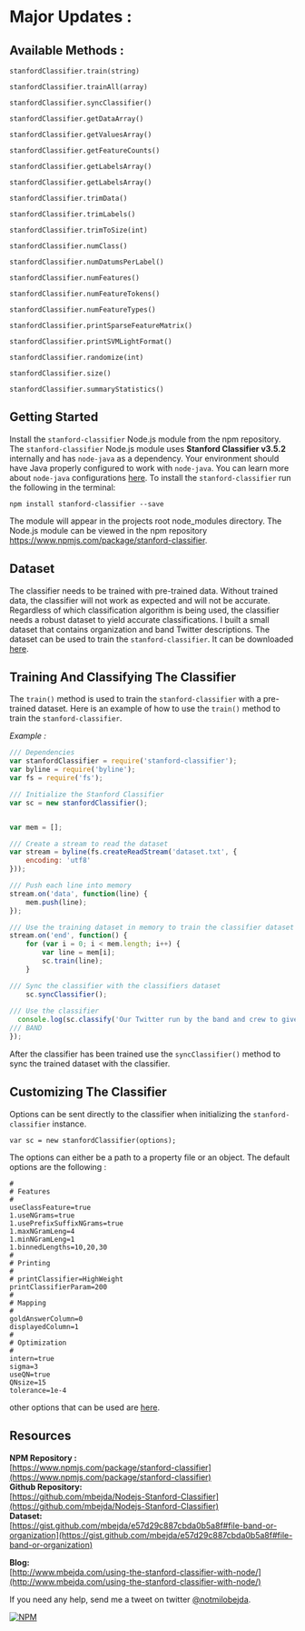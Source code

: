 # Major Updates :
## Available Methods :
```
stanfordClassifier.train(string)

stanfordClassifier.trainAll(array)

stanfordClassifier.syncClassifier()

stanfordClassifier.getDataArray()

stanfordClassifier.getValuesArray()

stanfordClassifier.getFeatureCounts()

stanfordClassifier.getLabelsArray()

stanfordClassifier.getLabelsArray()

stanfordClassifier.trimData()

stanfordClassifier.trimLabels()

stanfordClassifier.trimToSize(int)

stanfordClassifier.numClass()

stanfordClassifier.numDatumsPerLabel()

stanfordClassifier.numFeatures()

stanfordClassifier.numFeatureTokens()

stanfordClassifier.numFeatureTypes()

stanfordClassifier.printSparseFeatureMatrix()

stanfordClassifier.printSVMLightFormat()

stanfordClassifier.randomize(int)

stanfordClassifier.size()

stanfordClassifier.summaryStatistics()

```


## Getting Started
Install the `stanford-classifier` Node.js module from the npm repository. The `stanford-classifier` Node.js module uses **Stanford Classifier v3.5.2** internally and has `node-java` as a dependency. Your environment should have Java properly configured to work with `node-java`. You can learn more about `node-java` configurations [here](https://github.com/joeferner/node-java). To install the `stanford-classifier` run the following in the terminal:
```
npm install stanford-classifier --save
```
The module will appear in the projects root node_modules directory. The Node.js module can be viewed in the npm repository https://www.npmjs.com/package/stanford-classifier.

## Dataset
The classifier needs to be trained with pre-trained data. Without trained data, the classifier will not work as expected and will not be accurate. Regardless of which classification algorithm is being used, the classifier needs a robust dataset to yield accurate classifications. I built a small dataset that contains organization and band Twitter descriptions. The dataset can be used to train the `stanford-classifier`. It can be downloaded [here](https://gist.github.com/mbejda/e57d29c887cbda0b5a8f#file-band-or-organization).

## Training And Classifying The Classifier
The `train()` method is used to train the `stanford-classifier` with a pre-trained dataset. Here is an example of how to use the `train()` method to train the `stanford-classifier`.

*Example :*
```js
/// Dependencies
var stanfordClassifier = require('stanford-classifier');
var byline = require('byline');
var fs = require('fs');

/// Initialize the Stanford Classifier
var sc = new stanfordClassifier();


var mem = [];

/// Create a stream to read the dataset
var stream = byline(fs.createReadStream('dataset.txt', {
    encoding: 'utf8'
}));

/// Push each line into memory
stream.on('data', function(line) {
    mem.push(line);
});

/// Use the training dataset in memory to train the classifier dataset
stream.on('end', function() {
    for (var i = 0; i < mem.length; i++) {
        var line = mem[i];
        sc.train(line);
    }

/// Sync the classifier with the classifiers dataset
    sc.syncClassifier();
  
/// Use the classifier
  console.log(sc.classify('Our Twitter run by the band and crew to give you an inside look into our lives on the road'));
/// BAND
});
```
After the classifier has been trained use the `syncClassifier()` method to sync the trained dataset with the classifier.


## Customizing The Classifier
Options can be sent directly to the classifier when initializing the `stanford-classifier` instance. 
```
var sc = new stanfordClassifier(options);
```
The options can either be a path to a property file or an object. The default options are the following :
```
#
# Features
#
useClassFeature=true
1.useNGrams=true
1.usePrefixSuffixNGrams=true
1.maxNGramLeng=4
1.minNGramLeng=1
1.binnedLengths=10,20,30
#
# Printing
#
# printClassifier=HighWeight
printClassifierParam=200
#
# Mapping
#
goldAnswerColumn=0
displayedColumn=1
#
# Optimization
#
intern=true
sigma=3
useQN=true
QNsize=15
tolerance=1e-4

```

other options that can be used are [here](http://nlp.stanford.edu/nlp/javadoc/javanlp/edu/stanford/nlp/classify/ColumnDataClassifier.html "stanford classifer").


## Resources
**NPM Repository :**<br>
[https://www.npmjs.com/package/stanford-classifier](https://www.npmjs.com/package/stanford-classifier)
<br>
**Github Repository:**<br>
[https://github.com/mbejda/Nodejs-Stanford-Classifier](https://github.com/mbejda/Nodejs-Stanford-Classifier)<br>
**Dataset:**<br>
[https://gist.github.com/mbejda/e57d29c887cbda0b5a8f#file-band-or-organization](https://gist.github.com/mbejda/e57d29c887cbda0b5a8f#file-band-or-organization)<br>

**Blog:**<br>
[http://www.mbejda.com/using-the-stanford-classifier-with-node/](http://www.mbejda.com/using-the-stanford-classifier-with-node/)


If you need any help, send me a tweet on twitter
[@notmilobejda](https://twitter.com/notmilobejda).

[![NPM](https://nodei.co/npm/stanford-classifier.png)](https://www.npmjs.com/package/stanford-classifier)
